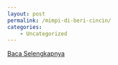```yaml
---
layout: post
permalink: /mimpi-di-beri-cincin/
categories:
    - Uncategorized
---
```


[Baca Selengkapnya](/02)